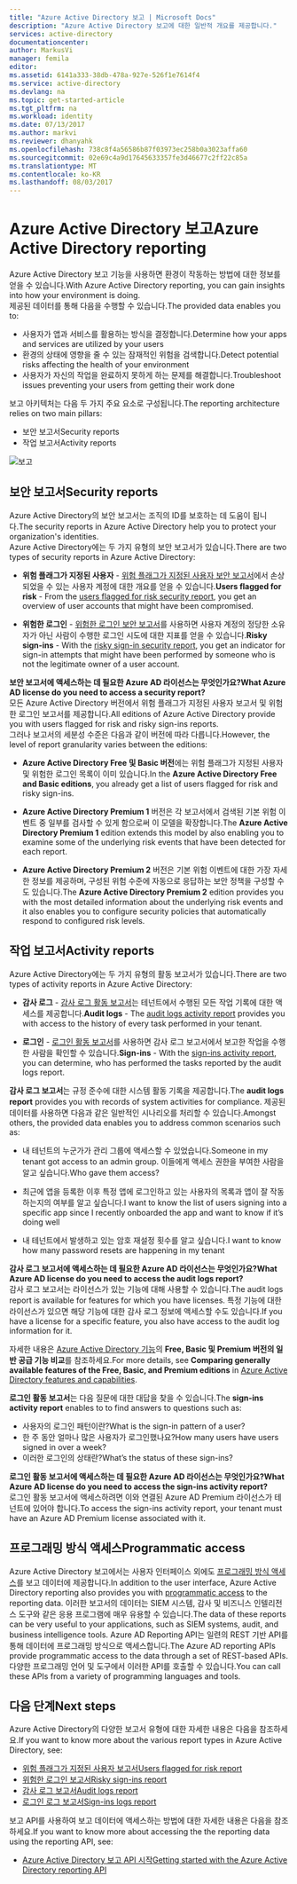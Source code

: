 ```yaml
---
title: "Azure Active Directory 보고 | Microsoft Docs"
description: "Azure Active Directory 보고에 대한 일반적 개요를 제공합니다."
services: active-directory
documentationcenter: 
author: MarkusVi
manager: femila
editor: 
ms.assetid: 6141a333-38db-478a-927e-526f1e7614f4
ms.service: active-directory
ms.devlang: na
ms.topic: get-started-article
ms.tgt_pltfrm: na
ms.workload: identity
ms.date: 07/13/2017
ms.author: markvi
ms.reviewer: dhanyahk
ms.openlocfilehash: 738c8f4a56586b87f03973ec258b0a3023affa60
ms.sourcegitcommit: 02e69c4a9d17645633357fe3d46677c2ff22c85a
ms.translationtype: MT
ms.contentlocale: ko-KR
ms.lasthandoff: 08/03/2017
---
```

# <a name="azure-active-directory-reporting"></a><span data-ttu-id="5fa9a-103">Azure Active Directory 보고</span><span class="sxs-lookup"><span data-stu-id="5fa9a-103">Azure Active Directory reporting</span></span>

<span data-ttu-id="5fa9a-104">Azure Active Directory 보고 기능을 사용하면 환경이 작동하는 방법에 대한 정보를 얻을 수 있습니다.</span><span class="sxs-lookup"><span data-stu-id="5fa9a-104">With Azure Active Directory reporting, you can gain insights into how your environment is doing.</span></span>  
<span data-ttu-id="5fa9a-105">제공된 데이터를 통해 다음을 수행할 수 있습니다.</span><span class="sxs-lookup"><span data-stu-id="5fa9a-105">The provided data enables you to:</span></span>

- <span data-ttu-id="5fa9a-106">사용자가 앱과 서비스를 활용하는 방식을 결정합니다.</span><span class="sxs-lookup"><span data-stu-id="5fa9a-106">Determine how your apps and services are utilized by your users</span></span>
- <span data-ttu-id="5fa9a-107">환경의 상태에 영향을 줄 수 있는 잠재적인 위험을 검색합니다.</span><span class="sxs-lookup"><span data-stu-id="5fa9a-107">Detect potential risks affecting the health of your environment</span></span>
- <span data-ttu-id="5fa9a-108">사용자가 자신의 작업을 완료하지 못하게 하는 문제를 해결합니다.</span><span class="sxs-lookup"><span data-stu-id="5fa9a-108">Troubleshoot issues preventing your users from getting their work done</span></span>  

<span data-ttu-id="5fa9a-109">보고 아키텍처는 다음 두 가지 주요 요소로 구성됩니다.</span><span class="sxs-lookup"><span data-stu-id="5fa9a-109">The reporting architecture relies on two main pillars:</span></span>

- <span data-ttu-id="5fa9a-110">보안 보고서</span><span class="sxs-lookup"><span data-stu-id="5fa9a-110">Security reports</span></span>
- <span data-ttu-id="5fa9a-111">작업 보고서</span><span class="sxs-lookup"><span data-stu-id="5fa9a-111">Activity reports</span></span>

![보고](./media/active-directory-reporting-azure-portal/01.png)



## <a name="security-reports"></a><span data-ttu-id="5fa9a-113">보안 보고서</span><span class="sxs-lookup"><span data-stu-id="5fa9a-113">Security reports</span></span>

<span data-ttu-id="5fa9a-114">Azure Active Directory의 보안 보고서는 조직의 ID를 보호하는 데 도움이 됩니다.</span><span class="sxs-lookup"><span data-stu-id="5fa9a-114">The security reports in Azure Active Directory help you to protect your organization's identities.</span></span>  
<span data-ttu-id="5fa9a-115">Azure Active Directory에는 두 가지 유형의 보안 보고서가 있습니다.</span><span class="sxs-lookup"><span data-stu-id="5fa9a-115">There are two types of security reports in Azure Active Directory:</span></span>

- <span data-ttu-id="5fa9a-116">**위험 플래그가 지정된 사용자** - [위험 플래그가 지정된 사용자 보안 보고서](active-directory-reporting-security-user-at-risk.md)에서 손상되었을 수 있는 사용자 계정에 대한 개요를 얻을 수 있습니다.</span><span class="sxs-lookup"><span data-stu-id="5fa9a-116">**Users flagged for risk** - From the [users flagged for risk security report](active-directory-reporting-security-user-at-risk.md), you get an overview of user accounts that might have been compromised.</span></span>

- <span data-ttu-id="5fa9a-117">**위험한 로그인** - [위험한 로그인 보안 보고서](active-directory-reporting-security-risky-sign-ins.md)를 사용하면 사용자 계정의 정당한 소유자가 아닌 사람이 수행한 로그인 시도에 대한 지표를 얻을 수 있습니다.</span><span class="sxs-lookup"><span data-stu-id="5fa9a-117">**Risky sign-ins** - With the [risky sign-in security report](active-directory-reporting-security-risky-sign-ins.md), you get an indicator for sign-in attempts that might have been performed by someone who is not the legitimate owner of a user account.</span></span> 

<span data-ttu-id="5fa9a-118">**보안 보고서에 액세스하는 데 필요한 Azure AD 라이선스는 무엇인가요?**</span><span class="sxs-lookup"><span data-stu-id="5fa9a-118">**What Azure AD license do you need to access a security report?**</span></span>  
<span data-ttu-id="5fa9a-119">모든 Azure Active Directory 버전에서 위험 플래그가 지정된 사용자 보고서 및 위험한 로그인 보고서를 제공합니다.</span><span class="sxs-lookup"><span data-stu-id="5fa9a-119">All editions of Azure Active Directory provide you with users flagged for risk and risky sign-ins reports.</span></span>  
<span data-ttu-id="5fa9a-120">그러나 보고서의 세분성 수준은 다음과 같이 버전에 따라 다릅니다.</span><span class="sxs-lookup"><span data-stu-id="5fa9a-120">However, the level of report granularity varies between the editions:</span></span> 

- <span data-ttu-id="5fa9a-121">**Azure Active Directory Free 및 Basic 버전**에는 위험 플래그가 지정된 사용자 및 위험한 로그인 목록이 이미 있습니다.</span><span class="sxs-lookup"><span data-stu-id="5fa9a-121">In the **Azure Active Directory Free and Basic editions**, you already get a list of users flagged for risk and risky sign-ins.</span></span> 

- <span data-ttu-id="5fa9a-122">**Azure Active Directory Premium 1** 버전은 각 보고서에서 검색된 기본 위험 이벤트 중 일부를 검사할 수 있게 함으로써 이 모델을 확장합니다.</span><span class="sxs-lookup"><span data-stu-id="5fa9a-122">The **Azure Active Directory Premium 1** edition extends this model by also enabling you to examine some of the underlying risk events that have been detected for each report.</span></span> 

- <span data-ttu-id="5fa9a-123">**Azure Active Directory Premium 2** 버전은 기본 위험 이벤트에 대한 가장 자세한 정보를 제공하며, 구성된 위험 수준에 자동으로 응답하는 보안 정책을 구성할 수도 있습니다.</span><span class="sxs-lookup"><span data-stu-id="5fa9a-123">The **Azure Active Directory Premium 2** edition provides you with the most detailed information about the underlying risk events and it also enables you to configure security policies that automatically respond to configured risk levels.</span></span>


## <a name="activity-reports"></a><span data-ttu-id="5fa9a-124">작업 보고서</span><span class="sxs-lookup"><span data-stu-id="5fa9a-124">Activity reports</span></span>

<span data-ttu-id="5fa9a-125">Azure Active Directory에는 두 가지 유형의 활동 보고서가 있습니다.</span><span class="sxs-lookup"><span data-stu-id="5fa9a-125">There are two types of activity reports in Azure Active Directory:</span></span>

- <span data-ttu-id="5fa9a-126">**감사 로그** - [감사 로그 활동 보고서](active-directory-reporting-activity-audit-logs.md)는 테넌트에서 수행된 모든 작업 기록에 대한 액세스를 제공합니다.</span><span class="sxs-lookup"><span data-stu-id="5fa9a-126">**Audit logs** - The [audit logs activity report](active-directory-reporting-activity-audit-logs.md) provides you with access to the history of every task performed in your tenant.</span></span>

- <span data-ttu-id="5fa9a-127">**로그인** - [로그인 활동 보고서](active-directory-reporting-activity-sign-ins.md)를 사용하면 감사 로그 보고서에서 보고한 작업을 수행한 사람을 확인할 수 있습니다.</span><span class="sxs-lookup"><span data-stu-id="5fa9a-127">**Sign-ins** -  With the [sign-ins activity report](active-directory-reporting-activity-sign-ins.md), you can determine, who has performed the tasks reported by the audit logs report.</span></span>



<span data-ttu-id="5fa9a-128">**감사 로그 보고서**는 규정 준수에 대한 시스템 활동 기록을 제공합니다.</span><span class="sxs-lookup"><span data-stu-id="5fa9a-128">The **audit logs report** provides you with records of system activities for compliance.</span></span>
<span data-ttu-id="5fa9a-129">제공된 데이터를 사용하면 다음과 같은 일반적인 시나리오를 처리할 수 있습니다.</span><span class="sxs-lookup"><span data-stu-id="5fa9a-129">Amongst others, the provided data enables you to address common scenarios such as:</span></span>

- <span data-ttu-id="5fa9a-130">내 테넌트의 누군가가 관리 그룹에 액세스할 수 있었습니다.</span><span class="sxs-lookup"><span data-stu-id="5fa9a-130">Someone in my tenant got access to an admin group.</span></span> <span data-ttu-id="5fa9a-131">이들에게 액세스 권한을 부여한 사람을 알고 싶습니다.</span><span class="sxs-lookup"><span data-stu-id="5fa9a-131">Who gave them access?</span></span> 

- <span data-ttu-id="5fa9a-132">최근에 앱을 등록한 이후 특정 앱에 로그인하고 있는 사용자의 목록과 앱이 잘 작동하는지의 여부를 알고 싶습니다.</span><span class="sxs-lookup"><span data-stu-id="5fa9a-132">I want to know the list of users signing into a specific app since I recently onboarded the app and want to know if it’s doing well</span></span>

- <span data-ttu-id="5fa9a-133">내 테넌트에서 발생하고 있는 암호 재설정 횟수를 알고 싶습니다.</span><span class="sxs-lookup"><span data-stu-id="5fa9a-133">I want to know how many password resets are happening in my tenant</span></span>


<span data-ttu-id="5fa9a-134">**감사 로그 보고서에 액세스하는 데 필요한 Azure AD 라이선스는 무엇인가요?**</span><span class="sxs-lookup"><span data-stu-id="5fa9a-134">**What Azure AD license do you need to access the audit logs report?**</span></span>  
<span data-ttu-id="5fa9a-135">감사 로그 보고서는 라이선스가 있는 기능에 대해 사용할 수 있습니다.</span><span class="sxs-lookup"><span data-stu-id="5fa9a-135">The audit logs report is available for features for which you have licenses.</span></span> <span data-ttu-id="5fa9a-136">특정 기능에 대한 라이선스가 있으면 해당 기능에 대한 감사 로그 정보에 액세스할 수도 있습니다.</span><span class="sxs-lookup"><span data-stu-id="5fa9a-136">If you have a license for a specific feature, you also have access to the audit log information for it.</span></span>

<span data-ttu-id="5fa9a-137">자세한 내용은 [Azure Active Directory 기능](https://www.microsoft.com/cloud-platform/azure-active-directory-features)의 **Free, Basic 및 Premium 버전의 일반 공급 기능 비교**를 참조하세요.</span><span class="sxs-lookup"><span data-stu-id="5fa9a-137">For more details, see **Comparing generally available features of the Free, Basic, and Premium editions** in [Azure Active Directory features and capabilities](https://www.microsoft.com/cloud-platform/azure-active-directory-features).</span></span>   



<span data-ttu-id="5fa9a-138">**로그인 활동 보고서**는 다음 질문에 대한 대답을 찾을 수 있습니다.</span><span class="sxs-lookup"><span data-stu-id="5fa9a-138">The **sign-ins activity report** enables to to find answers to questions such as:</span></span>

- <span data-ttu-id="5fa9a-139">사용자의 로그인 패턴이란?</span><span class="sxs-lookup"><span data-stu-id="5fa9a-139">What is the sign-in pattern of a user?</span></span>
- <span data-ttu-id="5fa9a-140">한 주 동안 얼마나 많은 사용자가 로그인했나요?</span><span class="sxs-lookup"><span data-stu-id="5fa9a-140">How many users have users signed in over a week?</span></span>
- <span data-ttu-id="5fa9a-141">이러한 로그인의 상태란?</span><span class="sxs-lookup"><span data-stu-id="5fa9a-141">What’s the status of these sign-ins?</span></span>


<span data-ttu-id="5fa9a-142">**로그인 활동 보고서에 액세스하는 데 필요한 Azure AD 라이선스는 무엇인가요?**</span><span class="sxs-lookup"><span data-stu-id="5fa9a-142">**What Azure AD license do you need to access the sign-ins activity report?**</span></span>  
<span data-ttu-id="5fa9a-143">로그인 활동 보고서에 액세스하려면 이와 연결된 Azure AD Premium 라이선스가 테넌트에 있어야 합니다.</span><span class="sxs-lookup"><span data-stu-id="5fa9a-143">To access the sign-ins activity report, your tenant must have an Azure AD Premium license associated with it.</span></span>


## <a name="programmatic-access"></a><span data-ttu-id="5fa9a-144">프로그래밍 방식 액세스</span><span class="sxs-lookup"><span data-stu-id="5fa9a-144">Programmatic access</span></span>

<span data-ttu-id="5fa9a-145">Azure Active Directory 보고에서는 사용자 인터페이스 외에도 [프로그래밍 방식 액세스](active-directory-reporting-api-getting-started-azure-portal.md)를 보고 데이터에 제공합니다.</span><span class="sxs-lookup"><span data-stu-id="5fa9a-145">In addition to the user interface, Azure Active Directory reporting also provides you with [programmatic access](active-directory-reporting-api-getting-started-azure-portal.md) to the reporting data.</span></span> <span data-ttu-id="5fa9a-146">이러한 보고서의 데이터는 SIEM 시스템, 감사 및 비즈니스 인텔리전스 도구와 같은 응용 프로그램에 매우 유용할 수 있습니다.</span><span class="sxs-lookup"><span data-stu-id="5fa9a-146">The data of these reports can be very useful to your applications, such as SIEM systems, audit, and business intelligence tools.</span></span> <span data-ttu-id="5fa9a-147">Azure AD Reporting API는 일련의 REST 기반 API를 통해 데이터에 프로그래밍 방식으로 액세스합니다.</span><span class="sxs-lookup"><span data-stu-id="5fa9a-147">The Azure AD reporting APIs provide programmatic access to the data through a set of REST-based APIs.</span></span> <span data-ttu-id="5fa9a-148">다양한 프로그래밍 언어 및 도구에서 이러한 API를 호출할 수 있습니다.</span><span class="sxs-lookup"><span data-stu-id="5fa9a-148">You can call these APIs from a variety of programming languages and tools.</span></span> 


## <a name="next-steps"></a><span data-ttu-id="5fa9a-149">다음 단계</span><span class="sxs-lookup"><span data-stu-id="5fa9a-149">Next steps</span></span>

<span data-ttu-id="5fa9a-150">Azure Active Directory의 다양한 보고서 유형에 대한 자세한 내용은 다음을 참조하세요.</span><span class="sxs-lookup"><span data-stu-id="5fa9a-150">If you want to know more about the various report types in Azure Active Directory, see:</span></span>

- [<span data-ttu-id="5fa9a-151">위험 플래그가 지정된 사용자 보고서</span><span class="sxs-lookup"><span data-stu-id="5fa9a-151">Users flagged for risk report</span></span>](active-directory-reporting-security-user-at-risk.md)
- [<span data-ttu-id="5fa9a-152">위험한 로그인 보고서</span><span class="sxs-lookup"><span data-stu-id="5fa9a-152">Risky sign-ins report</span></span>](active-directory-reporting-security-risky-sign-ins.md)
- [<span data-ttu-id="5fa9a-153">감사 로그 보고서</span><span class="sxs-lookup"><span data-stu-id="5fa9a-153">Audit logs report</span></span>](active-directory-reporting-activity-audit-logs.md)
- [<span data-ttu-id="5fa9a-154">로그인 로그 보고서</span><span class="sxs-lookup"><span data-stu-id="5fa9a-154">Sign-ins logs report</span></span>](active-directory-reporting-activity-sign-ins.md)

<span data-ttu-id="5fa9a-155">보고 API를 사용하여 보고 데이터에 액세스하는 방법에 대한 자세한 내용은 다음을 참조하세요.</span><span class="sxs-lookup"><span data-stu-id="5fa9a-155">If you want to know more about accessing the the reporting data using the reporting API, see:</span></span> 

- [<span data-ttu-id="5fa9a-156">Azure Active Directory 보고 API 시작</span><span class="sxs-lookup"><span data-stu-id="5fa9a-156">Getting started with the Azure Active Directory reporting API</span></span>](active-directory-reporting-api-getting-started-azure-portal.md)


<!--Image references-->
[1]: ./media/active-directory-reporting-azure-portal/ic195031.png